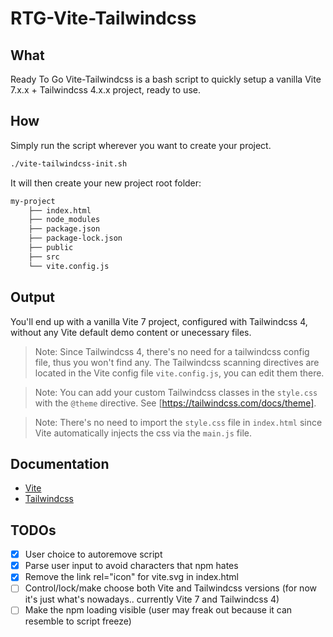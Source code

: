 # RTG-Vite-Tailwindcss

## What
Ready To Go Vite-Tailwindcss is a bash script to quickly setup a vanilla Vite 7.x.x + Tailwindcss 4.x.x project, ready to use.

## How
Simply run the script wherever you want to create your project.

```bash
./vite-tailwindcss-init.sh
```

It will then create your new project root folder:

```bash
my-project
    ├── index.html
    ├── node_modules
    ├── package.json
    ├── package-lock.json
    ├── public
    ├── src
    └── vite.config.js
```

## Output
You'll end up with a vanilla Vite 7 project, configured with Tailwindcss 4, without any Vite default demo content or unecessary files.

> Note: Since Tailwindcss 4, there's no need for a tailwindcss config file, thus you won't find any. The Tailwindcss scanning directives are located in the Vite config file `vite.config.js`, you can edit them there.

> Note: You can add your custom Tailwindcss classes in the `style.css` with the `@theme` directive. See [https://tailwindcss.com/docs/theme].

> Note: There's no need to import the `style.css` file in `index.html` since Vite automatically injects the css via the `main.js` file.

## Documentation

- [Vite](https://vitejs.dev/guide/)
- [Tailwindcss](https://tailwindcss.com/docs/installation)

## TODOs
- [x] User choice to autoremove script
- [x] Parse user input to avoid characters that npm hates
- [x] Remove the link rel="icon" for vite.svg in index.html
- [ ] Control/lock/make choose both Vite and Tailwindcss versions (for now it's just what's nowadays.. currently Vite 7 and Tailwindcss 4)
- [ ] Make the npm loading visible (user may freak out because it can resemble to script freeze)
